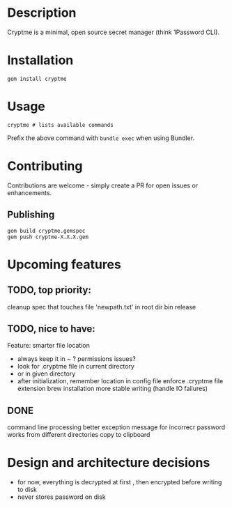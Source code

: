 Description
============

Cryptme is a minimal, open source secret manager (think 1Password CLI).


Installation
============
    gem install cryptme

Usage
====
    cryptme # lists available commands

Prefix the above command with `bundle exec` when using Bundler.
    
Contributing
============

Contributions are welcome - simply create a PR for open issues or enhancements.

Publishing
----------

    gem build cryptme.gemspec
    gem push cryptme-X.X.X.gem


Upcoming features
=================

TODO, top priority:
------

cleanup spec that touches file 'newpath.txt' in root dir
bin release


TODO, nice to have:
-----
Feature: smarter file location
  - always keep it in ~ ? permissions issues?
  - look for .cryptme file in current directory
  - or in given directory
  - after initialization, remember location in config file
enforce .cryptme file extension
brew installation
more stable writing (handle IO failures)

DONE
----
command line processing
better exception message for incorrecr password
works from different directories
copy to clipboard

Design and architecture decisions
====================
- for now, everything is decrypted at first , then encrypted before writing to disk
- never stores password on disk